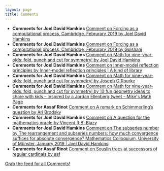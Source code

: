 ```yaml
---
layout: page
title: Comments
---
```


* **Comments for Joel David Hamkins** [Comment on Forcing as a computational process, Cambridge, Februrary 2019 by Joel David Hamkins](http://jdh.hamkins.org/forcing-as-a-computational-process-cambridge-februrary-2019/#comment-10103)
* **Comments for Joel David Hamkins** [Comment on Forcing as a computational process, Cambridge, Februrary 2019 by Golshani](http://jdh.hamkins.org/forcing-as-a-computational-process-cambridge-februrary-2019/#comment-10102)
* **Comments for Joel David Hamkins** [Comment on Math for nine-year-olds:  fold, punch and cut for symmetry! by Joel David Hamkins](http://jdh.hamkins.org/math-for-nine-year-olds-fold-punch-cut/#comment-10017)
* **Comments for Joel David Hamkins** [Comment on Inner-model reflection principles by Inner-model reflection principles \| A kind of library](http://jdh.hamkins.org/inner-model-reflection-principles/#comment-9981)
* **Comments for Joel David Hamkins** [Comment on Math for nine-year-olds:  fold, punch and cut for symmetry! by Joseph O'Rourke](http://jdh.hamkins.org/math-for-nine-year-olds-fold-punch-cut/#comment-9962)
* **Comments for Joel David Hamkins** [Comment on Math for nine-year-olds:  fold, punch and cut for symmetry! by 10 fun geometry ideas to share with kids – inspired by a Jordan Ellenberg tweet – Mike's Math Page](http://jdh.hamkins.org/math-for-nine-year-olds-fold-punch-cut/#comment-9935)
* **Comments for Assaf Rinot** [Comment on A remark on Schimmerling’s question by Ari Brodsky](http://blog.assafrinot.com/?p=4456#comment-640)
* **Comments for Joel David Hamkins** [Comment on A question for the mathematics oracle by Vincent R.B. Blazy](http://jdh.hamkins.org/question-for-the-math-oracle/#comment-9892)
* **Comments for Joel David Hamkins** [Comment on The subseries number by The rearrangement and subseries numbers: how much convergence suffices for absolute convergence? Mathematics Colloquium, University of Münster, January 2019 \| Joel David Hamkins](http://jdh.hamkins.org/the-subseries-number/#comment-9848)
* **Comments for Assaf Rinot** [Comment on Souslin trees at successors of regular cardinals by saf](http://blog.assafrinot.com/?p=4550#comment-635)

[Grab the feed for all Comments!](Comments.xml)
